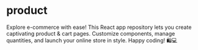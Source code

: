 # product
Explore e-commerce with ease! This React app repository lets you create captivating product &amp; cart pages. Customize components, manage quantities, and launch your online store in style. Happy coding! 🛍️💻
